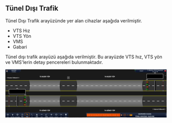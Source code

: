 ## **Tünel Dışı Trafik**

Tünel Dışı Trafik arayüzünde yer alan cihazlar aşağıda verilmiştir.

- VTS Hız
- VTS Yön
- VMS
- Gabari

Tünel dışı trafik arayüzü aşağıda verilmiştir. Bu arayüzde VTS hız, VTS yön ve VMS'lerin detay pencereleri bulunmaktadır.

![image.png](/.attachments/image-a29752bc-8717-47e7-9474-bec63e7b0238.png)
